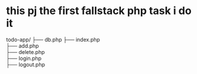 # this pj the first fallstack php task i do it 

todo-app/
├── db.php
├── index.php       
├── add.php         
├── delete.php     
├── login.php      
├── logout.php     

